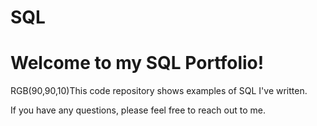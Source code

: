 # SQL
# Welcome to my SQL Portfolio!

RGB(90,90,10)This code repository shows examples of SQL I've written. 

If you have any questions, please feel free to reach out to me.
